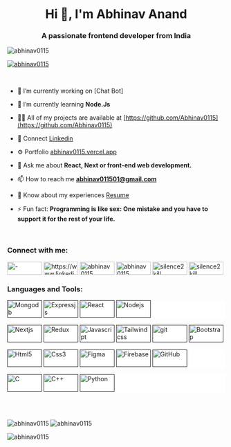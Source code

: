 <h1 align="center">Hi 👋, I'm Abhinav Anand</h1>
<h3 align="center">A passionate frontend developer from India </h3>

<p align="left"> <img src="https://komarev.com/ghpvc/?username=abhinav0115&label=Profile%20views&color=0e75b6&style=flat" alt="abhinav0115" /> </p>

<p align="left"> <a href="https://github.com/ryo-ma/github-profile-trophy"><img src="https://github-profile-trophy.vercel.app/?username=abhinav0115" alt="abhinav0115" /></a> </p>
<br>

- 🔭 I’m currently working on [Chat Bot]

- 🌱 I’m currently learning **Node.Js**

<!--- 

- 👯 I’m looking to collaborate on [-](-)

- 🤝 I’m looking for help with [-](-) 

- 📝 I regularly write articles on [-](-)

--->

- 👨‍💻 All of my projects are available at [https://github.com/Abhinav0115](https://github.com/Abhinav0115)

- 📢 Connect  [Linkedin](https://www.linkedin.com/in/abhinav0115)

- ⚙️ Portfolio [abhinav0115.vercel.app](https://abhinav0115.vercel.app)
  
- 💬 Ask me about **React, Next or front-end web development.**

- 📫 How to reach me **abhinav011501@gmail.com**

- 📄 Know about my experiences [Resume](https://drive.google.com/file/d/1ODRBwns-5Va21VBu4H62CirMYFeqnYgZ/view?usp=sharing)

- ⚡ Fun fact: **Programming is like sex: One mistake and you have to support it for the rest of your life.**

<br>
<h3 align="left">Connect with me: </h3>
<p align="left"  style = "background-color: white;">
<a href="https://www.leetcode.com/Abhinav0115" target="blank"><img align="center" src="https://repository-images.githubusercontent.com/187772096/6e9a8300-945d-11e9-9b2a-24e76419ca2a" alt="-" height="30" width="80" /></a> 
<a href="https://www.linkedin.com/in/abhinav0115/" target="blank"><img align="center" src="https://logos-world.net/wp-content/uploads/2020/04/Linkedin-Logo.png" alt="https://www.linkedin.com/in/abhinav0115/" height="30" width="80"/></a> 
<a href="https://codepen.io/abhinav0115" target="blank"><img align="center" src="https://encrypted-tbn0.gstatic.com/images?q=tbn:ANd9GcRDyddmz_9plsseSSqxU-QHdq8aPPoKhNiqDQ&usqp=CAU" alt="abhinav0115" height="30" width="80" /></a> 
<a href="https://codesandbox.io/u/Abhinav0115" target="blank"><img align="center" src="https://image4.owler.com/logo/codesandbox_owler_20190520_073046_original.png" alt="abhinav0115" height="30" width="80" /></a> 
<a href="https://www.codechef.com/users/silence2kill" target="blank"><img align="center" src="https://image.pngaaa.com/788/4464788-middle.png" alt="silence2kill" height="30" width="80" /></a> 
<a href="https://www.hackerrank.com/silence2kill" target="blank"><img align="center" src="https://i0.wp.com/gradsingames.com/wp-content/uploads/2016/05/856771_668224053197841_1943699009_o.png" alt="silence2kill" height="30" width="80" /></a> 

</p>

<h3 align="left">Languages and Tools: </h3>

<p align="left"  style = "background-color: white;">
<a href="" target="_blank" rel="noreferrer"> <img src="https://allcode.com/wp-content/uploads/2022/08/f5932bc2.jpg.webp" alt="Mongodb" width="80" height="40"/></a> 
<a href="" target="_blank" rel="noreferrer"> <img src="https://w7.pngwing.com/pngs/212/722/png-transparent-web-development-express-js-javascript-software-framework-laravel-world-wide-web-purple-blue-text.png" alt="Expressjs" width="80" height="40"/></a> 
<a href="" target="_blank" rel="noreferrer"> <img src="https://logos-world.net/wp-content/uploads/2023/08/React-Symbol.png" alt="React" width="80" height="40"/></a> 
<a href="" target="_blank" rel="noreferrer"> <img src="https://encrypted-tbn0.gstatic.com/images?q=tbn:ANd9GcQ1l2Iw4s0GvGSZn-H2XSuqbBjFbCswK7xs-lFtdQje2dUMEiJYxBzy-0myzdk-SaXXock&usqp=CAU" alt="Nodejs" width="80" height="40"/> </a> 
</p>

<p align="left"  style = "background-color: white;">
<a href="" target="_blank" rel="noreferrer"> <img src="https://i.pinimg.com/736x/4a/2b/e7/4a2be73b1e2efb44355436c40bf496dd.jpg" alt="Nextjs" width="80" height="40"/></a> 
<a href="" target="_blank" rel="noreferrer"> <img src="https://kajabi-storefronts-production.kajabi-cdn.com/kajabi-storefronts-production/file-uploads/blogs/2147532147/images/f8d0de0-62c3-afe5-bc00-b056ed7af2c_1_81uqJUFs_dNwijDAUtAo1A.png" alt="Redux" width="80" height="40"/></a> 
<a href="" target="_blank" rel="noreferrer"> <img src="https://repository-images.githubusercontent.com/657736250/efe020c3-cfc2-41f9-be41-ad581ffc9969" alt="Javascript" width="80" height="40"/></a> 
<a href="" target="_blank" rel="noreferrer"> <img src="https://getlogovector.com/wp-content/uploads/2021/01/tailwind-css-logo-vector.png" alt="Tailwind css" width="80" height="40"/></a> 
<a href="" target="_blank" rel="noreferrer"> <img src="https://git-scm.com/images/logos/1color-darkbg@2x.png" alt="git" width="80" height="40"/></a> 
<a href="" target="_blank" rel="noreferrer"> <img src="https://logovectorseek.com/wp-content/uploads/2019/10/bootstrap-logo-vector.png" alt="Bootstrap" width="80" height="40"/> </a>
</p>


<p align="left"  style = "background-color: white;">
<a href="" target="_blank" rel="noreferrer"> <img src="https://encrypted-tbn0.gstatic.com/images?q=tbn:ANd9GcQX6yQ1nGBg9B54gdbxvPR80D6gIpfu5oMrcw&usqp=CAU" alt="Html5" width="80" height="40"/></a> 
<a href="" target="_blank" rel="noreferrer"> <img src="https://encrypted-tbn0.gstatic.com/images?q=tbn:ANd9GcTlwcdZFxpGziMdgp014AFSbXGCJz2vmaIbLA&usqp=CAU" alt="Css3" width="80" height="40"/></a> 
<a href="" target="_blank" rel="noreferrer"> <img src="https://cdn.dribbble.com/users/3061686/screenshots/17599145/media/4d00ad57610b9f50bb00cc5a68654986.png" alt="Figma" width="80" height="40"/></a> 
<a href="" target="_blank" rel="noreferrer"> <img src="https://e7.pngegg.com/pngimages/105/663/png-clipart-firebase-cloud-messaging-mobile-backend-as-a-service-software-developer-android-angle-text-thumbnail.png" alt="Firebase" width="80" height="40"/></a> 
<a href="" target="_blank" rel="noreferrer"> <img src="https://toppng.com/uploads/preview/see-all-open-source-repositories-github-logo-11563031735gubsot66ry.png" alt="GitHub" width="80" height="40"/></a> 

</p>

<p align="left"  style = "background-color: white;">
<a href="" target="_blank" rel="noreferrer"> <img src="https://static1.makeuseofimages.com/wordpress/wp-content/uploads/2021/12/c-programming-language.jpg" alt="C" width="80" height="40"/></a> 
<a href="" target="_blank" rel="noreferrer"> <img src="https://www.freeiconspng.com/uploads/c--logo-icon-6.png" alt="C++" width="80" height="40"/></a> 
<a href="" target="_blank" rel="noreferrer"> <img src="https://i0.wp.com/everyday.codes/wp-content/uploads/2019/12/newpythonlogo.png?fit=1024%2C500&ssl=1" alt="Python" width="80" height="40"/></a> 

</p>

<br>
<br>

<p>
<img align="left"src="https://github-readme-stats.vercel.app/api/top-langs?username=abhinav0115&show_icons=true&locale=en&layout=compact" alt="abhinav0115" />
<img align="center" src="https://github-readme-stats.vercel.app/api?username=abhinav0115&show_icons=true&locale=en" alt="abhinav0115" />
</p> 

<p>
<img align="center" src="https://github-readme-streak-stats.herokuapp.com/?user=abhinav0115&" alt="abhinav0115" />
</p>

